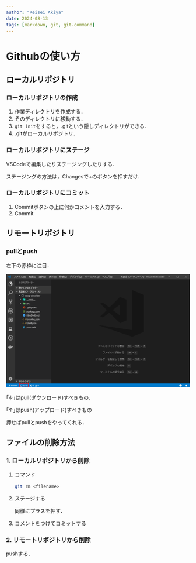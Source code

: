 ```yaml
---
author: "Keisei Akiya"
date: 2024-08-13
tags: [markdown, git, git-command]
---
```

# Githubの使い方

## ローカルリポジトリ

### ローカルリポジトリの作成

1. 作業ディレクトリを作成する．
2. そのディレクトリに移動する．
3. `git init`をすると，.gitという隠しディレクトリができる．
4. .gitがローカルリポジトリ．

### ローカルリポジトリにステージ

VSCodeで編集したりステージングしたりする．

ステージングの方法は，Changesで+のボタンを押すだけ．

### ローカルリポジトリにコミット

1. Commitボタンの上に何かコメントを入力する．
2. Commit

## リモートリポジトリ

### pullとpush

左下の赤枠に注目．

![alt text](image.png)

｢↓｣はpull(ダウンロード)すべきもの．

｢↑｣はpush(アップロード)すべきもの

押せばpullとpushをやってくれる．

## ファイルの削除方法

### 1. ローカルリポジトリから削除

1. コマンド

    ```bash
    git rm <filename>
    ```

2. ステージする

    同様にプラスを押す．

3. コメントをつけてコミットする

### 2. リモートリポジトリから削除

pushする．
